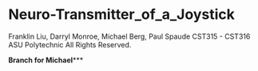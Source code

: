 Neuro-Transmitter_of_a_Joystick
===============================
Franklin Liu, Darryl Monroe, Michael Berg, Paul Spaude
CST315 - CST316  ASU Polytechnic All Rights Reserved. 

****Branch for Michael*******